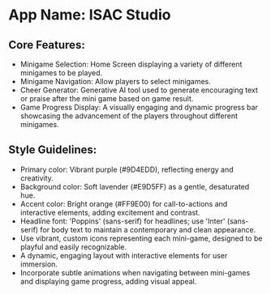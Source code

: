 # **App Name**: ISAC Studio

## Core Features:

- Minigame Selection: Home Screen displaying a variety of different minigames to be played.
- Minigame Navigation: Allow players to select minigames.
- Cheer Generator: Generative AI tool used to generate encouraging text or praise after the mini game based on game result.
- Game Progress Display: A visually engaging and dynamic progress bar showcasing the advancement of the players throughout different minigames.

## Style Guidelines:

- Primary color: Vibrant purple (#9D4EDD), reflecting energy and creativity.
- Background color: Soft lavender (#E9D5FF) as a gentle, desaturated hue.
- Accent color: Bright orange (#FF9E00) for call-to-actions and interactive elements, adding excitement and contrast.
- Headline font: 'Poppins' (sans-serif) for headlines; use 'Inter' (sans-serif) for body text to maintain a contemporary and clean appearance.
- Use vibrant, custom icons representing each mini-game, designed to be playful and easily recognizable.
- A dynamic, engaging layout with interactive elements for user immersion.
- Incorporate subtle animations when navigating between mini-games and displaying game progress, adding visual appeal.